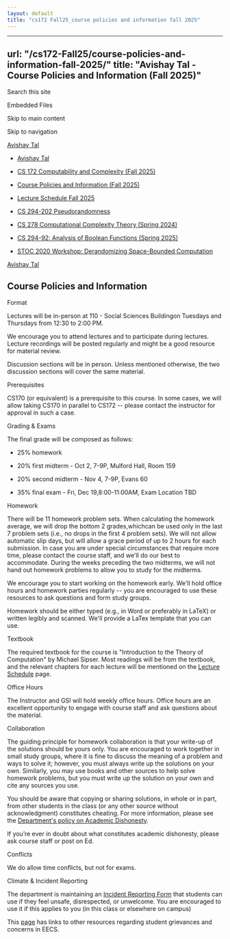 ```yaml
---
layout: default
title: "cs172 Fall25_course policies and information fall 2025"
---
```


---
url: "/cs172-Fall25/course-policies-and-information-fall-2025/"
title: "Avishay Tal - Course Policies and Information (Fall 2025)"
---

Search this site

Embedded Files

Skip to main content

Skip to navigation

[Avishay Tal](/avishay-tal/)

- [Avishay Tal](/avishay-tal/)

- [CS 172 Computability and Complexity (Fall 2025)](/cs172-Fall25/)





- [Course Policies and Information (Fall 2025)](/cs172-Fall25/course-policies-and-information-fall-2025/)

- [Lecture Schedule Fall 2025](/cs172-Fall25/lecture-schedule-fall-2025/)


- [CS 294-202 Pseudorandomness](/pseudorandomness/)

- [CS 278 Computational Complexity Theory (Spring 2024)](/cs-278-computational-complexity-theory-spring-2024/)

- [CS 294-92: Analysis of Boolean Functions (Spring 2025)](/cs-294-92-analysis-of-boolean-functions-spring-2025/)

- [STOC 2020 Workshop: Derandomizing Space-Bounded Computation](/stoc-2020-workshop-derandomizing-space-bounded-computation/)


[Avishay Tal](/avishay-tal/)

## Course Policies and Information

Format

Lectures will be in-person at 110 - Social Sciences Buildingon Tuesdays and Thursdays from 12:30 to 2:00 PM.

We encourage you to attend lectures and to participate during lectures. Lecture recordings will be posted regularly and might be a good resource for material review.

Discussion sections will be in person. Unless mentioned otherwise, the two discussion sections will cover the same material.

Prerequisites

CS170 (or equivalent) is a prerequisite to this course. In some cases, we will allow taking CS170 in parallel to CS172 -- please contact the instructor for approval in such a case.

Grading & Exams

The final grade will be composed as follows:

- 25% homework

- 20% first midterm - Oct 2, 7-9P, Mulford Hall, Room 159

- 20% second midterm - Nov 4, 7-9P, Evans 60

- 35% final exam - Fri, Dec 19,8:00-11:00AM, Exam Location TBD


Homework

There will be 11 homework problem sets. When calculating the homework average, we will drop the bottom 2 grades,whichcan be used only in the last 7 problem sets (i.e., no drops in the first 4 problem sets). We will not allow automatic slip days, but will allow a grace period of up to 2 hours for each submission. In case you are under special circumstances that require more time, please contact the course staff, and we'll do our best to accommodate. During the weeks preceding the two midterms, we will not hand out homework problems to allow you to study for the midterms.

We encourage you to start working on the homework early. We'll hold office hours and homework parties regularly -- you are encouraged to use these resources to ask questions and form study groups.

Homework should be either typed (e.g., in Word or preferably in LaTeX) or written legibly and scanned. We'll provide a LaTex template that you can use.

Textbook

The required textbook for the course is "Introduction to the Theory of Computation" by Michael Sipser. Most readings will be from the textbook, and the relevant chapters for each lecture will be mentioned on the [Lecture Schedule](/cs172-Fall25/lecture-schedule-fall-2025/) page.

Office Hours

The Instructor and GSI will hold weekly office hours. Office hours are an excellent opportunity to engage with course staff and ask questions about the material.

Collaboration

The guiding principle for homework collaboration is that your write-up of the solutions should be yours only. You are encouraged to work together in small study groups, where it is fine to discuss the meaning of a problem and ways to solve it; however, you must always write up the solutions on your own. Similarly, you may use books and other sources to help solve homework problems, but you must write up the solution on your own and cite any sources you use.

You should be aware that copying or sharing solutions, in whole or in part, from other students in the class (or any other source without acknowledgment) constitutes cheating. For more information, please see the [Department's policy on Academic Dishonesty](https://eecs.berkeley.edu/resources/students/academic-misconduct/).

If you’re ever in doubt about what constitutes academic dishonesty, please ask course staff or post on Ed.

Conflicts

We do allow time conflicts, but not for exams.

Climate & Incident Reporting

The department is maintaining an [Incident Reporting Form](http://eecs.link/climate) that students can use if they feel unsafe, disrespected, or unwelcome. You are encouraged to use it if this applies to you (in this class or elsewhere on campus)

This [page](https://eecs.berkeley.edu/resources/students/grievances) has links to other resources regarding student grievances and concerns in EECS.




